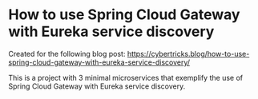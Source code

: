# How to use Spring Cloud Gateway with Eureka service discovery

Created for the following blog post: https://cybertricks.blog/how-to-use-spring-cloud-gateway-with-eureka-service-discovery/

This is a project with 3 minimal microservices that exemplify the use of Spring Cloud Gateway with Eureka service discovery.
